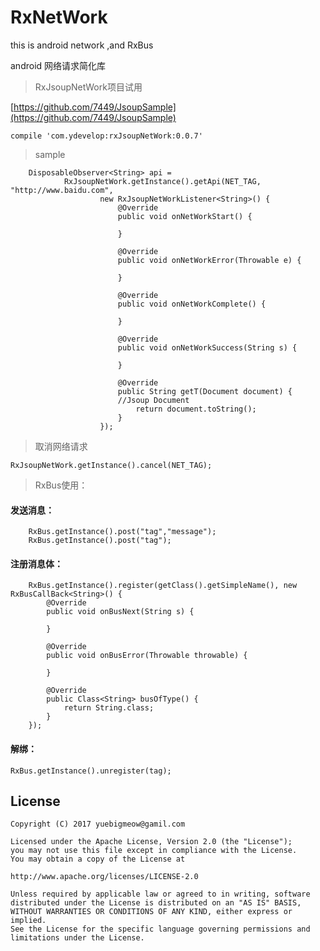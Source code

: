 # RxNetWork
this is android network ,and RxBus

android 网络请求简化库

> RxJsoupNetWork项目试用

[https://github.com/7449/JsoupSample](https://github.com/7449/JsoupSample)

	compile 'com.ydevelop:rxJsoupNetWork:0.0.7'



> sample


        DisposableObserver<String> api =
                RxJsoupNetWork.getInstance().getApi(NET_TAG, "http://www.baidu.com",
                        new RxJsoupNetWorkListener<String>() {
                            @Override
                            public void onNetWorkStart() {

                            }

                            @Override
                            public void onNetWorkError(Throwable e) {

                            }

                            @Override
                            public void onNetWorkComplete() {

                            }

                            @Override
                            public void onNetWorkSuccess(String s) {

                            }

                            @Override
                            public String getT(Document document) {
                        	//Jsoup Document
                                return document.toString();
                            }
                        });
                        


> 取消网络请求

	RxJsoupNetWork.getInstance().cancel(NET_TAG);

> RxBus使用：


#### 发送消息：

        RxBus.getInstance().post("tag","message");
        RxBus.getInstance().post("tag");

#### 注册消息体：

        RxBus.getInstance().register(getClass().getSimpleName(), new RxBusCallBack<String>() {
            @Override
            public void onBusNext(String s) {

            }

            @Override
            public void onBusError(Throwable throwable) {

            }

            @Override
            public Class<String> busOfType() {
                return String.class;
            }
        });

#### 解绑：

	RxBus.getInstance().unregister(tag);
	
	
## License

    Copyright (C) 2017 yuebigmeow@gamil.com

    Licensed under the Apache License, Version 2.0 (the "License");
    you may not use this file except in compliance with the License.
    You may obtain a copy of the License at

    http://www.apache.org/licenses/LICENSE-2.0

    Unless required by applicable law or agreed to in writing, software
    distributed under the License is distributed on an "AS IS" BASIS,
    WITHOUT WARRANTIES OR CONDITIONS OF ANY KIND, either express or implied.
    See the License for the specific language governing permissions and
    limitations under the License.




